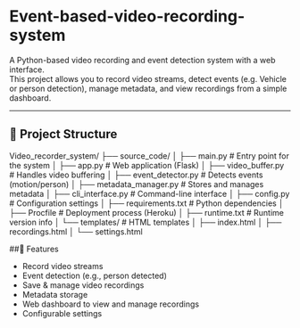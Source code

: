 # Event-based-video-recording-system

A Python-based video recording and event detection system with a web interface.  
This project allows you to record video streams, detect events (e.g. Vehicle or person detection), manage metadata, and view recordings from a simple dashboard.

---

## 📂 Project Structure

Video_recorder_system/
├── source_code/
│ ├── main.py # Entry point for the system
│ ├── app.py # Web application (Flask)
│ ├── video_buffer.py # Handles video buffering
│ ├── event_detector.py # Detects events (motion/person)
│ ├── metadata_manager.py # Stores and manages metadata
│ ├── cli_interface.py # Command-line interface
│ ├── config.py # Configuration settings
│ ├── requirements.txt # Python dependencies
│ ├── Procfile # Deployment process (Heroku)
│ ├── runtime.txt # Runtime version info
│ └── templates/ # HTML templates
│ ├── index.html
│ ├── recordings.html
│ └── settings.html

##🚀 Features
- Record video streams
- Event detection (e.g., person detected)
- Save & manage video recordings
- Metadata storage
- Web dashboard to view and manage recordings
- Configurable settings
